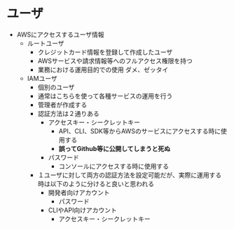 # ユーザ

- AWSにアクセスするユーザ情報
  - ルートユーザ
    - クレジットカード情報を登録して作成したユーザ
    - AWSサービスや請求情報等へのフルアクセス権限を持つ
    - 業務における運用目的での使用 ダメ、ゼッタイ
  - IAMユーザ
    - 個別のユーザ
    - 通常はこちらを使って各種サービスの運用を行う
    - 管理者が作成する
    - 認証方法は２通りある
      - アクセスキー・シークレットキー
        - API、CLI、SDK等からAWSのサービスにアクセスする時に使用する
        - **誤ってGithub等に公開してしまうと死ぬ**
      - パスワード
        - コンソールにアクセスする時に使用する
    - １ユーザに対して両方の認証方法を設定可能だが、実際に運用する時は以下のように分けると良いと思われる
      - 開発者向けアカウント
        - パスワード
      - CLIやAPI向けアカウント
        - アクセスキー・シークレットキー
